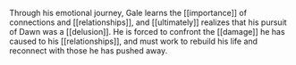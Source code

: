 
Through his emotional journey, Gale learns the [[importance]] of connections and [[relationships]], and [[ultimately]] realizes that his pursuit of Dawn was a [[delusion]]. He is forced to confront the [[damage]] he has caused to his [[relationships]], and must work to rebuild his life and reconnect with those he has pushed away.
